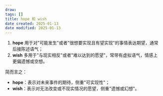 ```yaml
---
draw:
tags: []
title: hope 和 wish
date created: 2025-01-13
date modified: 2025-01-13
---
```

1. **hope** 用于对"可能发生"或者"很想要实现且有望实现"的事情表达期望，通常后接陈述语气；
2. **wish** 多用于"与现实相反"或者"难以达到的愿望"，常带有虚拟语气，情感上更偏遗憾或空想。

简而言之：

- **hope**：表示对未来事件的期待，侧重"可实现性"；
- **wish**：表示对无法改变或不现实情况的愿望，侧重"遗憾或幻想"。
